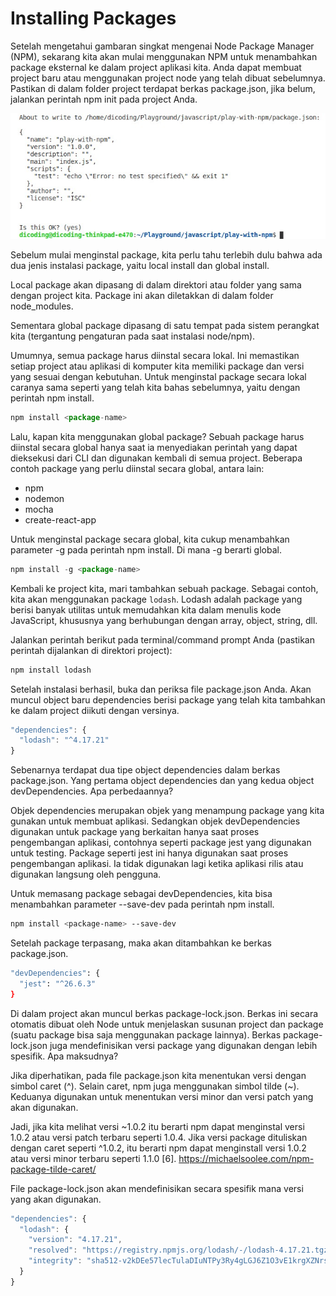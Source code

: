 # Installing Packages

Setelah mengetahui gambaran singkat mengenai Node Package Manager (NPM), sekarang kita akan mulai menggunakan NPM untuk
menambahkan package eksternal ke dalam project aplikasi kita. Anda dapat membuat project baru atau menggunakan project
node yang telah dibuat sebelumnya. Pastikan di dalam folder project terdapat berkas package.json, jika belum, jalankan
perintah npm init pada project Anda.

![nameImg](img/1-instal-paket.jpeg)


Sebelum mulai menginstal package, kita perlu tahu terlebih dulu bahwa ada dua jenis instalasi package, yaitu local
install dan global install.

Local package akan dipasang di dalam direktori atau folder yang sama dengan project kita. Package ini akan diletakkan di
dalam folder node_modules.

Sementara global package dipasang di satu tempat pada sistem perangkat kita (tergantung pengaturan pada saat instalasi
node/npm).

Umumnya, semua package harus diinstal secara lokal. Ini memastikan setiap project atau aplikasi di komputer kita memiliki
package dan versi yang sesuai dengan kebutuhan. Untuk menginstal package secara lokal caranya sama seperti yang telah
kita bahas sebelumnya, yaitu dengan perintah npm install.

```javascript
npm install <package-name>
```

Lalu, kapan kita menggunakan global package? Sebuah package harus diinstal secara global
hanya saat ia menyediakan perintah yang dapat dieksekusi dari CLI dan digunakan kembali
di semua project. Beberapa contoh package yang perlu diinstal secara global, antara lain:

- npm
- nodemon
- mocha
- create-react-app

Untuk menginstal package secara global, kita cukup menambahkan parameter -g pada perintah
npm install. Di mana -g berarti global.

```javascript
npm install -g <package-name>
```

Kembali ke project kita, mari tambahkan sebuah package. Sebagai contoh, kita akan
menggunakan package `lodash`. Lodash adalah package yang berisi banyak utilitas untuk
memudahkan kita dalam menulis kode JavaScript, khususnya yang berhubungan dengan array,
object, string, dll.

Jalankan perintah berikut pada terminal/command prompt Anda (pastikan perintah dijalankan
di direktori project):

```javascript
npm install lodash
```

Setelah instalasi berhasil, buka dan periksa file package.json Anda. Akan muncul object
baru dependencies berisi package yang telah kita tambahkan ke dalam project diikuti
dengan versinya.

```javascript
"dependencies": {
  "lodash": "^4.17.21"
}
```

Sebenarnya terdapat dua tipe object dependencies dalam berkas package.json. Yang pertama
object dependencies dan yang kedua object devDependencies. Apa perbedaannya?

Objek dependencies merupakan objek yang menampung package yang kita gunakan untuk membuat
aplikasi. Sedangkan objek devDependencies digunakan untuk package yang berkaitan hanya
saat proses pengembangan aplikasi, contohnya seperti package jest yang digunakan untuk
testing. Package seperti jest ini hanya digunakan saat proses pengembangan aplikasi. Ia
tidak digunakan lagi ketika aplikasi rilis atau digunakan langsung oleh pengguna.

Untuk memasang package sebagai devDependencies, kita bisa menambahkan parameter
--save-dev pada perintah npm install.

```bash
npm install <package-name> --save-dev
```

Setelah package terpasang, maka akan ditambahkan ke berkas package.json.

```bash
"devDependencies": {
  "jest": "^26.6.3"
}
```

Di dalam project akan muncul berkas package-lock.json. Berkas ini secara otomatis dibuat
oleh Node untuk menjelaskan susunan project dan package (suatu package bisa saja
menggunakan package lainnya). Berkas package-lock.json juga mendefinisikan versi package
yang digunakan dengan lebih spesifik. Apa maksudnya?

Jika diperhatikan, pada file package.json kita menentukan versi dengan simbol caret (^).
Selain caret, npm juga menggunakan simbol tilde (~). Keduanya digunakan untuk menentukan
versi minor dan versi patch yang akan digunakan.

Jadi, jika kita melihat versi ~1.0.2 itu berarti npm dapat menginstal versi 1.0.2 atau
versi patch terbaru seperti 1.0.4. Jika versi package dituliskan dengan caret seperti
^1.0.2, itu berarti npm dapat menginstall versi 1.0.2 atau versi minor terbaru seperti
1.1.0 [6].
https://michaelsoolee.com/npm-package-tilde-caret/

File package-lock.json akan mendefinisikan secara spesifik mana versi yang akan
digunakan.

```javascript
"dependencies": {
  "lodash": {
    "version": "4.17.21",
    "resolved": "https://registry.npmjs.org/lodash/-/lodash-4.17.21.tgz",
    "integrity": "sha512-v2kDEe57lecTulaDIuNTPy3Ry4gLGJ6Z1O3vE1krgXZNrsQ+LFTGHVxVjcXPs17LhbZVGedAJv8XZ1tvj5FvSg=="
  }
}
```



